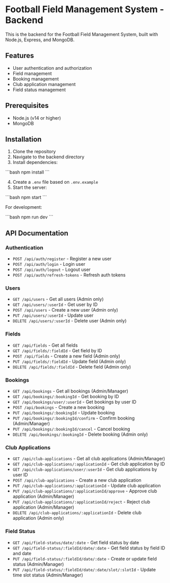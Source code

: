 # Football Field Management System - Backend

This is the backend for the Football Field Management System, built with Node.js, Express, and MongoDB.

## Features

- User authentication and authorization
- Field management
- Booking management
- Club application management
- Field status management

## Prerequisites

- Node.js (v14 or higher)
- MongoDB

## Installation

1. Clone the repository
2. Navigate to the backend directory
3. Install dependencies:

\`\`\`bash
npm install
\`\`\`

4. Create a `.env` file based on `.env.example`
5. Start the server:

\`\`\`bash
npm start
\`\`\`

For development:

\`\`\`bash
npm run dev
\`\`\`

## API Documentation

### Authentication

- `POST /api/auth/register` - Register a new user
- `POST /api/auth/login` - Login user
- `POST /api/auth/logout` - Logout user
- `POST /api/auth/refresh-tokens` - Refresh auth tokens

### Users

- `GET /api/users` - Get all users (Admin only)
- `GET /api/users/:userId` - Get user by ID
- `POST /api/users` - Create a new user (Admin only)
- `PUT /api/users/:userId` - Update user
- `DELETE /api/users/:userId` - Delete user (Admin only)

### Fields

- `GET /api/fields` - Get all fields
- `GET /api/fields/:fieldId` - Get field by ID
- `POST /api/fields` - Create a new field (Admin only)
- `PUT /api/fields/:fieldId` - Update field (Admin only)
- `DELETE /api/fields/:fieldId` - Delete field (Admin only)

### Bookings

- `GET /api/bookings` - Get all bookings (Admin/Manager)
- `GET /api/bookings/:bookingId` - Get booking by ID
- `GET /api/bookings/user/:userId` - Get bookings by user ID
- `POST /api/bookings` - Create a new booking
- `PUT /api/bookings/:bookingId` - Update booking
- `PUT /api/bookings/:bookingId/confirm` - Confirm booking (Admin/Manager)
- `PUT /api/bookings/:bookingId/cancel` - Cancel booking
- `DELETE /api/bookings/:bookingId` - Delete booking (Admin only)

### Club Applications

- `GET /api/club-applications` - Get all club applications (Admin/Manager)
- `GET /api/club-applications/:applicationId` - Get club application by ID
- `GET /api/club-applications/user/:userId` - Get club applications by user ID
- `POST /api/club-applications` - Create a new club application
- `PUT /api/club-applications/:applicationId` - Update club application
- `PUT /api/club-applications/:applicationId/approve` - Approve club application (Admin/Manager)
- `PUT /api/club-applications/:applicationId/reject` - Reject club application (Admin/Manager)
- `DELETE /api/club-applications/:applicationId` - Delete club application (Admin only)

### Field Status

- `GET /api/field-status/date/:date` - Get field status by date
- `GET /api/field-status/:fieldId/date/:date` - Get field status by field ID and date
- `PUT /api/field-status/:fieldId/date/:date` - Create or update field status (Admin/Manager)
- `PUT /api/field-status/:fieldId/date/:date/slot/:slotId` - Update time slot status (Admin/Manager)
